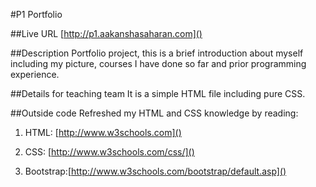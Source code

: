 #P1 Portfolio

##Live URL
[http://p1.aakanshasaharan.com]()



##Description
Portfolio project, this is a brief introduction about myself including my picture, courses I have done so far and prior programming experience.



##Details for teaching team
It is a simple HTML file including pure CSS.



##Outside code
Refreshed my HTML and CSS knowledge by reading:

1. HTML: [http://www.w3schools.com]()

2. CSS:  [http://www.w3schools.com/css/]()

3. Bootstrap:[http://www.w3schools.com/bootstrap/default.asp]()



